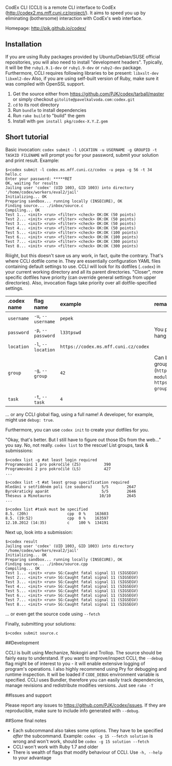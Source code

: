 CodEx CLI (CCLI) is a remote CLI interface to CodEx (http://codex2.ms.mff.cuni.cz/project/). It aims to speed you up by eliminating (bothersome) interaction with CodEx's web interface.

Homepage: http://pjk.github.io/codex/

## Installation

If you are using Ruby packages provided by Ubuntu/Debian/SUSE official repositories, you will also need to install "development headers".
Typically, it will be the  `ruby1.9.1-dev` or `ruby1.9-dev` or `ruby2-dev` package.
Furthermore, CCLI requires following libraries to be present: `libxslt-dev libxml2-dev`
Also, if you are using self-built version of Ruby, make sure it was compiled with OpenSSL support.

1. Get the source either from https://github.com/PJK/codex/tarball/master or simply checkout `gitolite@pavelkalvoda.com:codex.git`
2. `cd` to its root directory
3. Run `bundle` to install dependencies
4. Run `rake build` to "build" the gem
5. Install with `gem install pkg/codex-X.Y.Z.gem`

## Short tutorial

Basic invocation: `codex submit -l LOCATION -u USERNAME -g GROUPID -t TASKID FILENAME` will prompt you for your password, submit your solution and print result.
Example: 

```
$>codex submit -l codex.ms.mff.cuni.cz/codex -u pepa -g 56 -t 34 hello.c
Enter your password: *****RET
OK, waiting for results
Jailing user 'codex' (UID 1003, GID 1003) into directory '/home/codex/workers/eval2/jail'
Initializing... OK
Preparing sandbox... running locally (INSECURE), OK
Finding source... ./inbox/source.c
Compiling... OK
Test 1... <init> <run> <filter> <check> OK:OK (50 points)
Test 2... <init> <run> <filter> <check> OK:OK (50 points)
Test 3... <init> <run> <filter> <check> OK:OK (50 points)
Test 4... <init> <run> <filter> <check> OK:OK (50 points)
Test 5... <init> <run> <filter> <check> OK:OK (100 points)
Test 6... <init> <run> <filter> <check> OK:OK (100 points)
Test 7... <init> <run> <filter> <check> OK:OK (300 points)
Test 8... <init> <run> <filter> <check> OK:OK (300 points)
``` 

Riiight, but this doesn't save us any work, in fact, quite the contrary. That's where CCLI dotfile come in. They are essentially configuration YAML files containing default settings to use. CCLI will look for its dotfiles (`.codex`) in your current working directory and all its parent directories. "Closer", more specific dotfiles have priority (can override general settings from upper directories). Also, invocation flags take priority over all dotfile-specified settings.

| .codex name | flag name | example | remarks |
|:---|:---|:---|:---|
|`username`|`-u`, `--username`| `pepek` ||
|`password`| `-p`, `--password` | `l33tpswd`| You probably don't want your password hanging in your shell's history... |
|`location`| `-l`, `--location` | `https://codex.ms.mff.cuni.cz/codex` ||
|`group`| `-g`, `--group` | `42` | Can be determined from links in your groups overview scren (`https://codex.ms.mff.cuni.cz/codex/?module=groups`, `https://codex.ms.mff.cuni.cz/codex/?groupId=390&module=groups%2Ftasks`)|
|`task`|`-t`, `--task`| `4` ||
... or any CCLI global flag, using a full name! A developer, for example, might use `debug: true`.

Furthermore, you can use `codex init` to create your dotfiles for you.

"Okay, that's better. But I still have to figure out those IDs from the web..." you say. No, not really. `codex list` to the rescue! List groups, task & submissions:
```
$>codex list -g #at least login required                  
Programování 1 pro pokročilé (ZS)          390
Programování 2 pro pokročilé (LS)          427
...

```

```
$>codex list -t #at least group specification required
Hledání v setříděném poli (ze souboru)    5/5        2647
Byrokratický aparát                       5/5        2646
Théseus a Minotauros                     10/10       2645
...
```

```
$>codex list #task must be specified
8.5. (20h)                 cpp  0 %    163603                                         
8.5. (19:52)               cpp  0 %    163597                                         
12.10.2012 (14:35)         c    100 %  134191
```

Next up, look into a submission:

```
$>codex result
Jailing user 'codex' (UID 1003, GID 1003) into directory '/home/codex/workers/eval2/jail'
Initializing... OK
Preparing sandbox... running locally (INSECURE), OK
Finding source... ./inbox/source.cpp
Compiling... OK
Test 1... <init> <run> SG:Caught fatal signal 11 (SIGSEGV)
Test 2... <init> <run> SG:Caught fatal signal 11 (SIGSEGV)
Test 3... <init> <run> SG:Caught fatal signal 11 (SIGSEGV)
Test 4... <init> <run> SG:Caught fatal signal 11 (SIGSEGV)
Test 5... <init> <run> SG:Caught fatal signal 11 (SIGSEGV)
Test 6... <init> <run> SG:Caught fatal signal 11 (SIGSEGV)
Test 7... <init> <run> SG:Caught fatal signal 11 (SIGSEGV)
Test 8... <init> <run> SG:Caught fatal signal 11 (SIGSEGV)
```

... or even get the source code using `--fetch`

Finally, submitting your solutions:
```
$>codex submit source.c
``` 

##Development

CCLI is built using Mechanize, Nokogiri and Trollop. The source should be fairly easy to understand. If you want to improve/inspect CCLI, the `--debug` flag might be of interest to you - it will enable extensive logging of program's operations. I also highly recommend using Pry for debugging and runtime inspection. It will be loaded if ```CODE_DEBUG``` environment variable is specified.
CCLI uses Bundler, therefore you can easily track dependencies, manage revisions and redistribute modifies versions. Just see `rake -T`

##Issues and support

Please report any issues to https://github.com/PJK/codex/issues. If they are reproducible, make sure to include info generated with `--debug`.

##Some final notes

- Each subcommand also takes some options. They have to be specified *after* the subcommand. Example: `codex -g 15 --fetch solution` is wrong and won't work, should be `codex -g 15 solution --fetch` 
- CCLI won't work with Ruby 1.7 and older
- There is wealth of flags that modify behaviour of CCLI. Use `-h, --help` to your advantage

